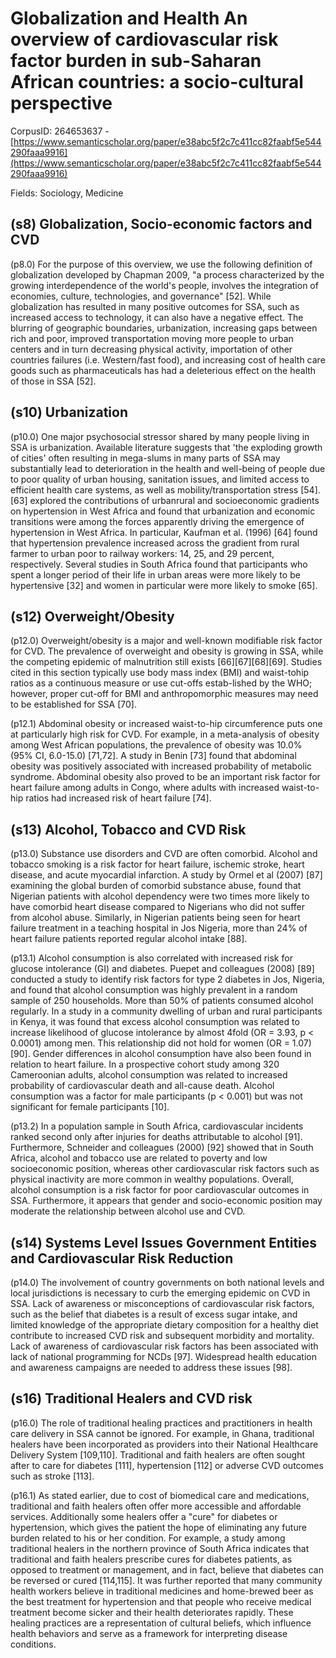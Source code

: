 # Globalization and Health An overview of cardiovascular risk factor burden in sub-Saharan African countries: a socio-cultural perspective

CorpusID: 264653637 - [https://www.semanticscholar.org/paper/e38abc5f2c7c411cc82faabf5e544290faaa9916](https://www.semanticscholar.org/paper/e38abc5f2c7c411cc82faabf5e544290faaa9916)

Fields: Sociology, Medicine

## (s8) Globalization, Socio-economic factors and CVD
(p8.0) For the purpose of this overview, we use the following definition of globalization developed by Chapman 2009, "a process characterized by the growing interdependence of the world's people, involves the integration of economies, culture, technologies, and governance" [52]. While globalization has resulted in many positive outcomes for SSA, such as increased access to technology, it can also have a negative effect. The blurring of geographic boundaries, urbanization, increasing gaps between rich and poor, improved transportation moving more people to urban centers and in turn decreasing physical activity, importation of other countries failures (i.e. Western/fast food), and increasing cost of health care goods such as pharmaceuticals has had a deleterious effect on the health of those in SSA [52].
## (s10) Urbanization
(p10.0) One major psychosocial stressor shared by many people living in SSA is urbanization. Available literature suggests that 'the exploding growth of cities' often resulting in mega-slums in many parts of SSA may substantially lead to deterioration in the health and well-being of people due to poor quality of urban housing, sanitation issues, and limited access to efficient health care systems, as well as mobility/transportation stress [54].  [63] explored the contributions of urbanrural and socioeconomic gradients on hypertension in West Africa and found that urbanization and economic transitions were among the forces apparently driving the emergence of hypertension in West Africa. In particular, Kaufman et al. (1996) [64] found that hypertension prevalence increased across the gradient from rural farmer to urban poor to railway workers: 14, 25, and 29 percent, respectively. Several studies in South Africa found that participants who spent a longer period of their life in urban areas were more likely to be hypertensive [32] and women in particular were more likely to smoke [65].
## (s12) Overweight/Obesity
(p12.0) Overweight/obesity is a major and well-known modifiable risk factor for CVD. The prevalence of overweight and obesity is growing in SSA, while the competing epidemic of malnutrition still exists [66][67][68][69]. Studies cited in this section typically use body mass index (BMI) and waist-tohip ratios as a continuous measure or use cut-offs estab-lished by the WHO; however, proper cut-off for BMI and anthropomorphic measures may need to be established for SSA [70].

(p12.1) Abdominal obesity or increased waist-to-hip circumference puts one at particularly high risk for CVD. For example, in a meta-analysis of obesity among West African populations, the prevalence of obesity was 10.0% (95% CI, 6.0-15.0) [71,72]. A study in Benin [73] found that abdominal obesity was positively associated with increased probability of metabolic syndrome. Abdominal obesity also proved to be an important risk factor for heart failure among adults in Congo, where adults with increased waist-to-hip ratios had increased risk of heart failure [74].
## (s13) Alcohol, Tobacco and CVD Risk
(p13.0) Substance use disorders and CVD are often comorbid. Alcohol and tobacco smoking is a risk factor for heart failure, ischemic stroke, heart disease, and acute myocardial infarction. A study by Ormel et al (2007) [87] examining the global burden of comorbid substance abuse, found that Nigerian patients with alcohol dependency were two times more likely to have comorbid heart disease compared to Nigerians who did not suffer from alcohol abuse. Similarly, in Nigerian patients being seen for heart failure treatment in a teaching hospital in Jos Nigeria, more than 24% of heart failure patients reported regular alcohol intake [88].

(p13.1) Alcohol consumption is also correlated with increased risk for glucose intolerance (GI) and diabetes. Puepet and colleagues (2008) [89] conducted a study to identify risk factors for type 2 diabetes in Jos, Nigeria, and found that alcohol consumption was highly prevalent in a random sample of 250 households. More than 50% of patients consumed alcohol regularly. In a study in a community dwelling of urban and rural participants in Kenya, it was found that excess alcohol consumption was related to increase likelihood of glucose intolerance by almost 4fold (OR = 3.93, p < 0.0001) among men. This relationship did not hold for women (OR = 1.07) [90]. Gender differences in alcohol consumption have also been found in relation to heart failure. In a prospective cohort study among 320 Cameroonian adults, alcohol consumption was related to increased probability of cardiovascular death and all-cause death. Alcohol consumption was a factor for male participants (p < 0.001) but was not significant for female participants [10].

(p13.2) In a population sample in South Africa, cardiovascular incidents ranked second only after injuries for deaths attributable to alcohol [91]. Furthermore, Schneider and colleagues (2000) [92] showed that in South Africa, alcohol and tobacco use are related to poverty and low socioeconomic position, whereas other cardiovascular risk factors such as physical inactivity are more common in wealthy populations. Overall, alcohol consumption is a risk factor for poor cardiovascular outcomes in SSA. Furthermore, it appears that gender and socio-economic position may moderate the relationship between alcohol use and CVD.
## (s14) Systems Level Issues Government Entities and Cardiovascular Risk Reduction
(p14.0) The involvement of country governments on both national levels and local jurisdictions is necessary to curb the emerging epidemic on CVD in SSA. Lack of awareness or misconceptions of cardiovascular risk factors, such as the belief that diabetes is a result of excess sugar intake, and limited knowledge of the appropriate dietary composition for a healthy diet contribute to increased CVD risk and subsequent morbidity and mortality. Lack of awareness of cardiovascular risk factors has been associated with lack of national programming for NCDs [97]. Widespread health education and awareness campaigns are needed to address these issues [98].
## (s16) Traditional Healers and CVD risk
(p16.0) The role of traditional healing practices and practitioners in health care delivery in SSA cannot be ignored. For example, in Ghana, traditional healers have been incorporated as providers into their National Healthcare Delivery System [109,110]. Traditional and faith healers are often sought after to care for diabetes [111], hypertension [112] or adverse CVD outcomes such as stroke [113].

(p16.1) As stated earlier, due to cost of biomedical care and medications, traditional and faith healers often offer more accessible and affordable services. Additionally some healers offer a "cure" for diabetes or hypertension, which gives the patient the hope of eliminating any future burden related to his or her condition. For example, a study among traditional healers in the northern province of South Africa indicates that traditional and faith healers prescribe cures for diabetes patients, as opposed to treatment or management, and in fact, believe that diabetes can be reversed or cured [114,115]. It was further reported that many community health workers believe in traditional medicines and home-brewed beer as the best treatment for hypertension and that people who receive medical treatment become sicker and their health deteriorates rapidly. These healing practices are a representation of cultural beliefs, which influence health behaviors and serve as a framework for interpreting disease conditions.
